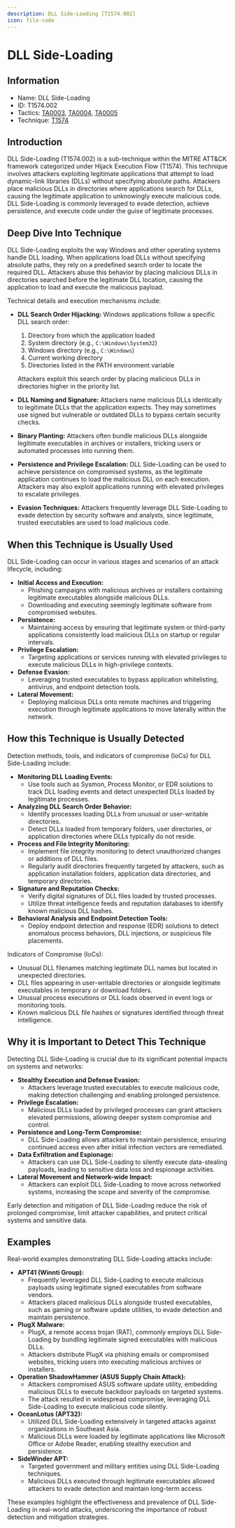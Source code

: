 ```yaml
---
description: DLL Side-Loading [T1574.002]
icon: file-code
---
```


# DLL Side-Loading

## Information

* Name: DLL Side-Loading
* ID: T1574.002
* Tactics: [TA0003](../), [TA0004](../../ta0004/), [TA0005](../../ta0005/)
* Technique: [T1574](./)

## Introduction

DLL Side-Loading (T1574.002) is a sub-technique within the MITRE ATT\&CK framework categorized under Hijack Execution Flow (T1574). This technique involves attackers exploiting legitimate applications that attempt to load dynamic-link libraries (DLLs) without specifying absolute paths. Attackers place malicious DLLs in directories where applications search for DLLs, causing the legitimate application to unknowingly execute malicious code. DLL Side-Loading is commonly leveraged to evade detection, achieve persistence, and execute code under the guise of legitimate processes.

## Deep Dive Into Technique

DLL Side-Loading exploits the way Windows and other operating systems handle DLL loading. When applications load DLLs without specifying absolute paths, they rely on a predefined search order to locate the required DLL. Attackers abuse this behavior by placing malicious DLLs in directories searched before the legitimate DLL location, causing the application to load and execute the malicious payload.

Technical details and execution mechanisms include:

*   **DLL Search Order Hijacking:** Windows applications follow a specific DLL search order:

    1. Directory from which the application loaded
    2. System directory (e.g., `C:\Windows\System32`)
    3. Windows directory (e.g., `C:\Windows`)
    4. Current working directory
    5. Directories listed in the PATH environment variable

    Attackers exploit this search order by placing malicious DLLs in directories higher in the priority list.
* **DLL Naming and Signature:** Attackers name malicious DLLs identically to legitimate DLLs that the application expects. They may sometimes use signed but vulnerable or outdated DLLs to bypass certain security checks.
* **Binary Planting:** Attackers often bundle malicious DLLs alongside legitimate executables in archives or installers, tricking users or automated processes into running them.
* **Persistence and Privilege Escalation:** DLL Side-Loading can be used to achieve persistence on compromised systems, as the legitimate application continues to load the malicious DLL on each execution. Attackers may also exploit applications running with elevated privileges to escalate privileges.
* **Evasion Techniques:** Attackers frequently leverage DLL Side-Loading to evade detection by security software and analysts, since legitimate, trusted executables are used to load malicious code.

## When this Technique is Usually Used

DLL Side-Loading can occur in various stages and scenarios of an attack lifecycle, including:

* **Initial Access and Execution:**
  * Phishing campaigns with malicious archives or installers containing legitimate executables alongside malicious DLLs.
  * Downloading and executing seemingly legitimate software from compromised websites.
* **Persistence:**
  * Maintaining access by ensuring that legitimate system or third-party applications consistently load malicious DLLs on startup or regular intervals.
* **Privilege Escalation:**
  * Targeting applications or services running with elevated privileges to execute malicious DLLs in high-privilege contexts.
* **Defense Evasion:**
  * Leveraging trusted executables to bypass application whitelisting, antivirus, and endpoint detection tools.
* **Lateral Movement:**
  * Deploying malicious DLLs onto remote machines and triggering execution through legitimate applications to move laterally within the network.

## How this Technique is Usually Detected

Detection methods, tools, and indicators of compromise (IoCs) for DLL Side-Loading include:

* **Monitoring DLL Loading Events:**
  * Use tools such as Sysmon, Process Monitor, or EDR solutions to track DLL loading events and detect unexpected DLLs loaded by legitimate processes.
* **Analyzing DLL Search Order Behavior:**
  * Identify processes loading DLLs from unusual or user-writable directories.
  * Detect DLLs loaded from temporary folders, user directories, or application directories where DLLs typically do not reside.
* **Process and File Integrity Monitoring:**
  * Implement file integrity monitoring to detect unauthorized changes or additions of DLL files.
  * Regularly audit directories frequently targeted by attackers, such as application installation folders, application data directories, and temporary directories.
* **Signature and Reputation Checks:**
  * Verify digital signatures of DLL files loaded by trusted processes.
  * Utilize threat intelligence feeds and reputation databases to identify known malicious DLL hashes.
* **Behavioral Analysis and Endpoint Detection Tools:**
  * Deploy endpoint detection and response (EDR) solutions to detect anomalous process behaviors, DLL injections, or suspicious file placements.

Indicators of Compromise (IoCs):

* Unusual DLL filenames matching legitimate DLL names but located in unexpected directories.
* DLL files appearing in user-writable directories or alongside legitimate executables in temporary or download folders.
* Unusual process executions or DLL loads observed in event logs or monitoring tools.
* Known malicious DLL file hashes or signatures identified through threat intelligence.

## Why it is Important to Detect This Technique

Detecting DLL Side-Loading is crucial due to its significant potential impacts on systems and networks:

* **Stealthy Execution and Defense Evasion:**
  * Attackers leverage trusted executables to execute malicious code, making detection challenging and enabling prolonged persistence.
* **Privilege Escalation:**
  * Malicious DLLs loaded by privileged processes can grant attackers elevated permissions, allowing deeper system compromise and control.
* **Persistence and Long-Term Compromise:**
  * DLL Side-Loading allows attackers to maintain persistence, ensuring continued access even after initial infection vectors are remediated.
* **Data Exfiltration and Espionage:**
  * Attackers can use DLL Side-Loading to silently execute data-stealing payloads, leading to sensitive data loss and espionage activities.
* **Lateral Movement and Network-wide Impact:**
  * Attackers can exploit DLL Side-Loading to move across networked systems, increasing the scope and severity of the compromise.

Early detection and mitigation of DLL Side-Loading reduce the risk of prolonged compromise, limit attacker capabilities, and protect critical systems and sensitive data.

## Examples

Real-world examples demonstrating DLL Side-Loading attacks include:

* **APT41 (Winnti Group):**
  * Frequently leveraged DLL Side-Loading to execute malicious payloads using legitimate signed executables from software vendors.
  * Attackers placed malicious DLLs alongside trusted executables, such as gaming or software update utilities, to evade detection and maintain persistence.
* **PlugX Malware:**
  * PlugX, a remote access trojan (RAT), commonly employs DLL Side-Loading by bundling legitimate signed executables with malicious DLLs.
  * Attackers distribute PlugX via phishing emails or compromised websites, tricking users into executing malicious archives or installers.
* **Operation ShadowHammer (ASUS Supply Chain Attack):**
  * Attackers compromised ASUS software update utility, embedding malicious DLLs to execute backdoor payloads on targeted systems.
  * The attack resulted in widespread compromise, leveraging DLL Side-Loading to execute malicious code silently.
* **OceanLotus (APT32):**
  * Utilized DLL Side-Loading extensively in targeted attacks against organizations in Southeast Asia.
  * Malicious DLLs were loaded by legitimate applications like Microsoft Office or Adobe Reader, enabling stealthy execution and persistence.
* **SideWinder APT:**
  * Targeted government and military entities using DLL Side-Loading techniques.
  * Malicious DLLs executed through legitimate executables allowed attackers to evade detection and maintain long-term access.

These examples highlight the effectiveness and prevalence of DLL Side-Loading in real-world attacks, underscoring the importance of robust detection and mitigation strategies.
